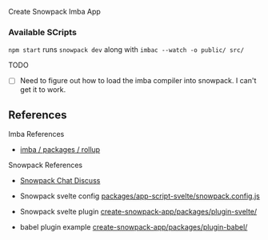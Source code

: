 Create Snowpack Imba App
### Available SCripts
`npm start`
runs `snowpack dev` along with `imbac --watch -o public/ src/`

TODO
-[ ] Need to figure out how to load the imba compiler into snowpack. I can't get it to work.

## References

Imba References

- [imba / packages / rollup](https://github.com/imba/imba/tree/master/packages/rollup)

Snowpack References

- [Snowpack Chat Discuss](https://www.pika.dev/npm/snowpack/discuss/179)

- Snowpack svelte config [packages/app-script-svelte/snowpack.config.js](https://github.com/pikapkg/create-snowpack-app/blob/master/packages/app-scripts-svelte/snowpack.config.js)
- Snowpack svelte plugin [create-snowpack-app/packages/plugin-svelte/](https://github.com/pikapkg/create-snowpack-app/tree/master/packages/plugin-svelte)

- babel plugin example [create-snowpack-app/packages/plugin-babel/](https://github.com/pikapkg/create-snowpack-app/blob/master/packages/plugin-babel/plugin.js)

